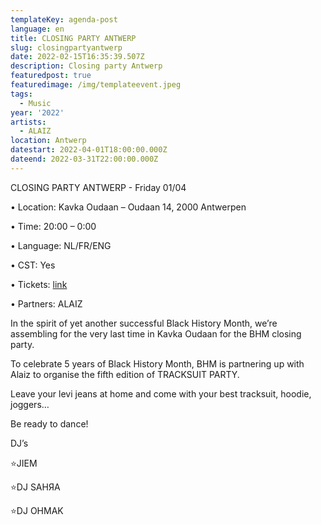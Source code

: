 ```yaml
---
templateKey: agenda-post
language: en
title: CLOSING PARTY ANTWERP
slug: closingpartyantwerp
date: 2022-02-15T16:35:39.507Z
description: Closing party Antwerp
featuredpost: true
featuredimage: /img/templateevent.jpeg
tags:
  - Music
year: '2022'
artists:
  - ALAIZ
location: Antwerp
datestart: 2022-04-01T18:00:00.000Z
dateend: 2022-03-31T22:00:00.000Z
---
```

CLOSING PARTY ANTWERP  - Friday 01/04

•	Location: Kavka Oudaan – Oudaan 14, 2000 Antwerpen

•	Time: 20:00 – 0:00

•	Language: NL/FR/ENG

•	CST: Yes

•	Tickets: [link](https://www.eventbrite.be/e/bhm-x-alaiz-closing-party-tracksuit-party-tickets-306283270507)

•	Partners: ALAIZ

In the spirit of yet another successful Black History Month, we’re assembling for the very last time in Kavka Oudaan for the BHM closing party.

To celebrate 5 years of Black History Month, BHM is partnering up with Alaiz to organise the fifth edition of TRACKSUIT PARTY.

Leave your levi jeans at home and come with your best tracksuit, hoodie, joggers…

Be ready to dance!

DJ’s

⭐️JIEM

⭐️DJ SAHЯA

⭐️DJ OHMAK

